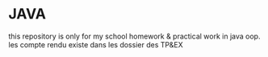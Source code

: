 # JAVA
this repository is only for my school homework & practical work in java oop.
les compte rendu existe dans les dossier des TP&EX
